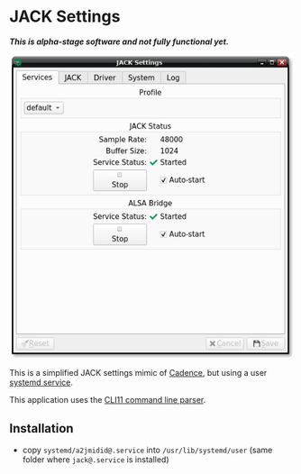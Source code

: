 # JACK Settings

***This is alpha-stage software and not fully functional yet.***

![](screenshot.png)

This is a simplified JACK settings mimic of [Cadence],
but using a user [systemd service].

This application uses the [CLI11 command line parser].

## Installation

- copy `systemd/a2jmidid@.service` into `/usr/lib/systemd/user` (same folder
	where `jack@.service` is installed)

[Cadence]: https://kx.studio/Applications:Cadence
[systemd service]: https://github.com/jackaudio/jack2/tree/master/systemd
[CLI11 command line parser]: https://github.com/CLIUtils/CLI11
